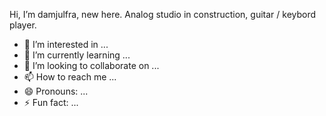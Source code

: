 Hi, I’m damjulfra, new here. Analog studio in construction, guitar / keybord player.
- 👀 I’m interested in ...
- 🌱 I’m currently learning ...
- 💞️ I’m looking to collaborate on ...
- 📫 How to reach me ...
- 😄 Pronouns: ...
- ⚡ Fun fact: ...

<!---
damjulfra/damjulfra is a ✨ special ✨ repository because its `README.md` (this file) appears on your GitHub profile.
You can click the Preview link to take a look at your changes.
--->
